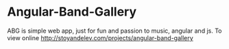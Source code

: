 Angular-Band-Gallery
=========

ABG is simple web app, just for fun and passion to music, angular and js.
To view online http://stoyandelev.com/projects/angular-band-gallery
